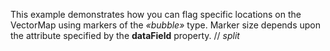 This example demonstrates how you can flag specific locations on&nbsp;the VectorMap using markers of&nbsp;the _&laquo;bubble&raquo;_ type. Marker size depends upon the attribute specified by&nbsp;the **dataField** property.
// _split_